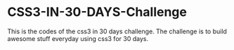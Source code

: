 # CSS3-IN-30-DAYS-Challenge
This is the codes of the css3 in 30 days challenge. The challenge is to build awesome stuff everyday using css3 for 30 days.
